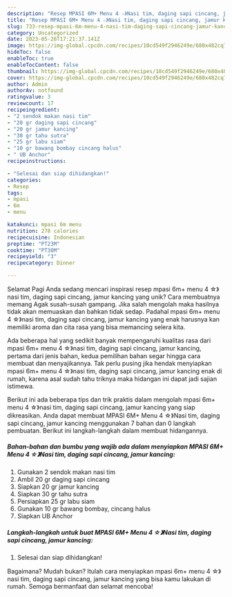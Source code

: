```yaml
---
description: "Resep MPASI 6M+ Menu 4 ☆》Nasi tim, daging sapi cincang, jamur kancing yang Lezat, Lezat"
title: "Resep MPASI 6M+ Menu 4 ☆》Nasi tim, daging sapi cincang, jamur kancing yang Lezat, Lezat"
slug: 733-resep-mpasi-6m-menu-4-nasi-tim-daging-sapi-cincang-jamur-kancing-yang-lezat-lezat
category: Uncategorized
date: 2023-05-26T17:21:37.141Z
image: https://img-global.cpcdn.com/recipes/10cd549f2946249e/680x482cq70/mpasi-6m-menu-4-nasi-tim-daging-sapi-cincang-jamur-kancing-foto-resep-utama.jpg
hideToc: false
enableToc: true
enableTocContent: false
thumbnail: https://img-global.cpcdn.com/recipes/10cd549f2946249e/680x482cq70/mpasi-6m-menu-4-nasi-tim-daging-sapi-cincang-jamur-kancing-foto-resep-utama.jpg
cover: https://img-global.cpcdn.com/recipes/10cd549f2946249e/680x482cq70/mpasi-6m-menu-4-nasi-tim-daging-sapi-cincang-jamur-kancing-foto-resep-utama.jpg
author: Admin
authorAv: notfound
ratingvalue: 3
reviewcount: 17
recipeingredient:
- "2 sendok makan nasi tim"
- "20 gr daging sapi cincang"
- "20 gr jamur kancing"
- "30 gr tahu sutra"
- "25 gr labu siam"
- "10 gr bawang bombay cincang halus"
- " UB Anchor"
recipeinstructions:

- "Selesai dan siap dihidangkan!"
categories:
- Resep
tags:
- mpasi
- 6m
- menu

katakunci: mpasi 6m menu 
nutrition: 278 calories
recipecuisine: Indonesian
preptime: "PT23M"
cooktime: "PT30M"
recipeyield: "3"
recipecategory: Dinner

---
```



Selamat Pagi Anda sedang mencari inspirasi resep mpasi 6m+ menu 4 ☆》nasi tim, daging sapi cincang, jamur kancing yang unik? Cara membuatnya memang Agak susah-susah gampang. Jika salah mengolah maka hasilnya tidak akan memuaskan dan bahkan tidak sedap. Padahal mpasi 6m+ menu 4 ☆》nasi tim, daging sapi cincang, jamur kancing yang enak harusnya kan memiliki aroma dan cita rasa yang bisa memancing selera kita.




Ada beberapa hal yang sedikit banyak mempengaruhi kualitas rasa dari mpasi 6m+ menu 4 ☆》nasi tim, daging sapi cincang, jamur kancing, pertama dari jenis bahan, kedua pemilihan bahan segar hingga cara membuat dan menyajikannya. Tak perlu pusing jika hendak menyiapkan mpasi 6m+ menu 4 ☆》nasi tim, daging sapi cincang, jamur kancing enak di rumah, karena asal sudah tahu triknya maka hidangan ini dapat jadi sajian istimewa.


Berikut ini ada beberapa tips dan trik praktis dalam mengolah mpasi 6m+ menu 4 ☆》nasi tim, daging sapi cincang, jamur kancing yang siap dikreasikan. Anda dapat membuat MPASI 6M+ Menu 4 ☆》Nasi tim, daging sapi cincang, jamur kancing menggunakan 7 bahan dan 0 langkah pembuatan. Berikut ini langkah-langkah dalam membuat hidangannya.

<!--inarticleads1-->

##### Bahan-bahan dan bumbu yang wajib ada dalam menyiapkan MPASI 6M+ Menu 4 ☆》Nasi tim, daging sapi cincang, jamur kancing:

1. Gunakan 2 sendok makan nasi tim
1. Ambil 20 gr daging sapi cincang
1. Siapkan 20 gr jamur kancing
1. Siapkan 30 gr tahu sutra
1. Persiapkan 25 gr labu siam
1. Gunakan 10 gr bawang bombay, cincang halus
1. Siapkan  UB Anchor




<!--inarticleads2-->

##### Langkah-langkah untuk buat MPASI 6M+ Menu 4 ☆》Nasi tim, daging sapi cincang, jamur kancing:


1. Selesai dan siap dihidangkan!



Bagaimana? Mudah bukan? Itulah cara menyiapkan mpasi 6m+ menu 4 ☆》nasi tim, daging sapi cincang, jamur kancing yang bisa kamu lakukan di rumah. Semoga bermanfaat dan selamat mencoba!

